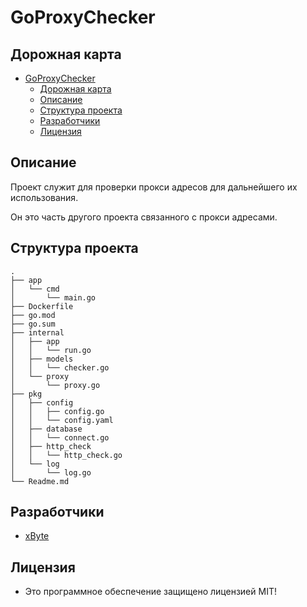# GoProxyChecker

## Дорожная карта

- [GoProxyChecker](#goproxychecker)
  - [Дорожная карта](#дорожная-карта)
  - [Описание](#описание)
  - [Структура проекта](#структура-проекта)
  - [Разработчики](#разработчики)
  - [Лицензия](#лицензия)

## Описание

Проект служит для проверки прокси адресов для дальнейшего их использования.

Он это часть другого проекта связанного с прокси адресами.

## Структура проекта
``` 
.
├── app
│   └── cmd
│       └── main.go
├── Dockerfile
├── go.mod
├── go.sum
├── internal
│   ├── app
│   │   └── run.go
│   ├── models
│   │   └── checker.go
│   └── proxy
│       └── proxy.go
├── pkg
│   ├── config
│   │   ├── config.go
│   │   └── config.yaml
│   ├── database
│   │   └── connect.go
│   ├── http_check
│   │   └── http_check.go
│   └── log
│       └── log.go
└── Readme.md
```
## Разработчики

- [xByte](https://github.com/xbytee)
  
## Лицензия

- Это программное обеспечение защищено лицензией MIT!

